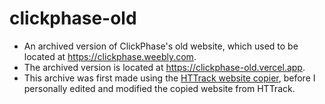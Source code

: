 # clickphase-old
* An archived version of ClickPhase's old website, which used to be located at https://clickphase.weebly.com. 
* The archived version is located at https://clickphase-old.vercel.app.
* This archive was first made using the [HTTrack website copier](http://www.httrack.com), before I personally edited and modified the copied website from HTTrack.
